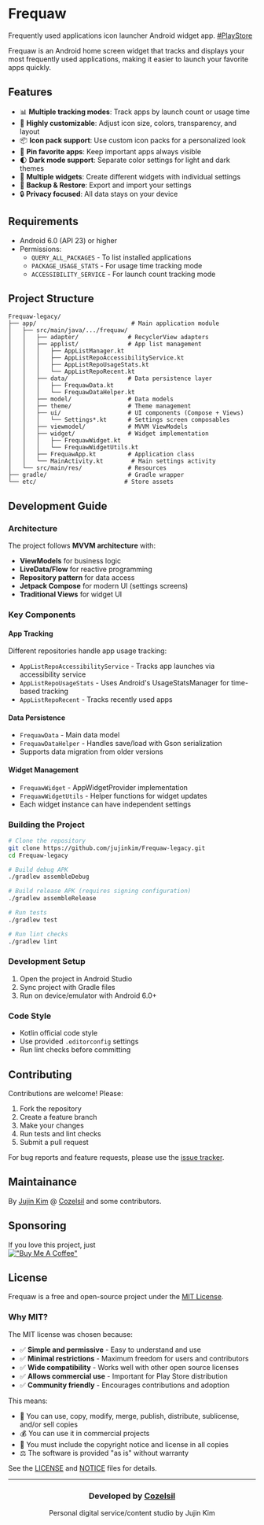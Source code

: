 # Frequaw
Frequently used applications icon launcher Android widget app. [#PlayStore](https://play.google.com/store/apps/details?id=com.jujinkim.frequaw)

Frequaw is an Android home screen widget that tracks and displays your most frequently used applications, making it easier to launch your favorite apps quickly.

## Features

- 📊 **Multiple tracking modes**: Track apps by launch count or usage time
- 🎨 **Highly customizable**: Adjust icon size, colors, transparency, and layout
- 📦 **Icon pack support**: Use custom icon packs for a personalized look
- 📌 **Pin favorite apps**: Keep important apps always visible
- 🌓 **Dark mode support**: Separate color settings for light and dark themes
- 📱 **Multiple widgets**: Create different widgets with individual settings
- 💾 **Backup & Restore**: Export and import your settings
- 🔒 **Privacy focused**: All data stays on your device

## Requirements

- Android 6.0 (API 23) or higher
- Permissions:
  - `QUERY_ALL_PACKAGES` - To list installed applications
  - `PACKAGE_USAGE_STATS` - For usage time tracking mode
  - `ACCESSIBILITY_SERVICE` - For launch count tracking mode

## Project Structure

```
Frequaw-legacy/
├── app/                           # Main application module
│   ├── src/main/java/.../frequaw/
│   │   ├── adapter/              # RecyclerView adapters
│   │   ├── applist/              # App list management
│   │   │   ├── AppListManager.kt
│   │   │   ├── AppListRepoAccessibilityService.kt
│   │   │   ├── AppListRepoUsageStats.kt
│   │   │   └── AppListRepoRecent.kt
│   │   ├── data/                 # Data persistence layer
│   │   │   ├── FrequawData.kt
│   │   │   └── FrequawDataHelper.kt
│   │   ├── model/                # Data models
│   │   ├── theme/                # Theme management
│   │   ├── ui/                   # UI components (Compose + Views)
│   │   │   └── Settings*.kt      # Settings screen composables
│   │   ├── viewmodel/            # MVVM ViewModels
│   │   ├── widget/               # Widget implementation
│   │   │   ├── FrequawWidget.kt
│   │   │   └── FrequawWidgetUtils.kt
│   │   ├── FrequawApp.kt         # Application class
│   │   └── MainActivity.kt        # Main settings activity
│   └── src/main/res/             # Resources
├── gradle/                       # Gradle wrapper
└── etc/                         # Store assets
```

## Development Guide

### Architecture
The project follows **MVVM architecture** with:
- **ViewModels** for business logic
- **LiveData/Flow** for reactive programming
- **Repository pattern** for data access
- **Jetpack Compose** for modern UI (settings screens)
- **Traditional Views** for widget UI

### Key Components

#### App Tracking
Different repositories handle app usage tracking:
- `AppListRepoAccessibilityService` - Tracks app launches via accessibility service
- `AppListRepoUsageStats` - Uses Android's UsageStatsManager for time-based tracking
- `AppListRepoRecent` - Tracks recently used apps

#### Data Persistence
- `FrequawData` - Main data model
- `FrequawDataHelper` - Handles save/load with Gson serialization
- Supports data migration from older versions

#### Widget Management
- `FrequawWidget` - AppWidgetProvider implementation
- `FrequawWidgetUtils` - Helper functions for widget updates
- Each widget instance can have independent settings

### Building the Project

```bash
# Clone the repository
git clone https://github.com/jujinkim/Frequaw-legacy.git
cd Frequaw-legacy

# Build debug APK
./gradlew assembleDebug

# Build release APK (requires signing configuration)
./gradlew assembleRelease

# Run tests
./gradlew test

# Run lint checks
./gradlew lint
```

### Development Setup

1. Open the project in Android Studio
2. Sync project with Gradle files
3. Run on device/emulator with Android 6.0+

### Code Style
- Kotlin official code style
- Use provided `.editorconfig` settings
- Run lint checks before committing

## Contributing

Contributions are welcome! Please:
1. Fork the repository
2. Create a feature branch
3. Make your changes
4. Run tests and lint checks
5. Submit a pull request

For bug reports and feature requests, please use the [issue tracker](https://github.com/jujinkim/Frequaw-legacy/issues).

## Maintainance
By [Jujin Kim](https://jujinkim.com) @ [Cozelsil](https://cozelsil.com) and some contributors.

## Sponsoring
If you love this project, just  
[!["Buy Me A Coffee"](https://www.buymeacoffee.com/assets/img/custom_images/orange_img.png)](https://www.buymeacoffee.com/jujin)

## License
Frequaw is a free and open-source project under the [MIT License](../main/LICENSE).

### Why MIT?

The MIT license was chosen because:
- ✅ **Simple and permissive** - Easy to understand and use
- ✅ **Minimal restrictions** - Maximum freedom for users and contributors
- ✅ **Wide compatibility** - Works well with other open source licenses
- ✅ **Allows commercial use** - Important for Play Store distribution
- ✅ **Community friendly** - Encourages contributions and adoption

This means:
- 🔧 You can use, copy, modify, merge, publish, distribute, sublicense, and/or sell copies
- 💰 You can use it in commercial projects
- 📝 You must include the copyright notice and license in all copies
- ⚖️ The software is provided "as is" without warranty

See the [LICENSE](../main/LICENSE) and [NOTICE](../main/NOTICE) files for details.

---

<div align="center">
  
### Developed by [Cozelsil](https://cozelsil.com)
Personal digital service/content studio by Jujin Kim

</div>
